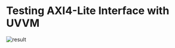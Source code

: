 # Testing AXI4-Lite Interface with UVVM 

![result](https://github.com/oktayogutcu/soc_imp/assets/46667326/b48e0a3d-2455-4ca2-976d-118333e438f4)
